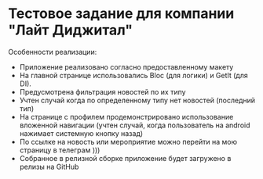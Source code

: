 # Тестовое задание для компании "Лайт Диджитал"

Особенности реализации:
* Приложение реализовано согласно предоставленному макету
* На главной странице использовались Bloc (для логики) и GetIt (для DI).
* Предусмотрена фильтрация новостей по их типу
* Учтен случай когда по определенному типу нет новостей (последний тип)
* На странице с профилем продемонстрировано использование вложенной навигации (учтен случай, когда пользователь на android нажимает системную кнопку назад)
* По ссылке на новость или мероприятие можно перейти на мою страницу в телеграм )))
* Собранное в релизной сборке приложение будет загружено в релизы на GitHub
